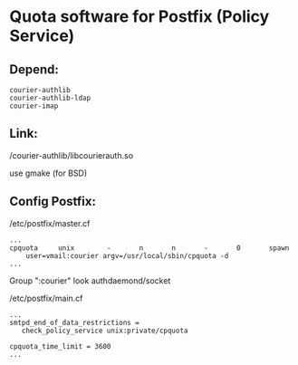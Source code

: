 # Quota software for Postfix (Policy Service)

## Depend:
	courier-authlib
	courier-authlib-ldap
	courier-imap

## Link:
/courier-authlib/libcourierauth.so

use gmake (for BSD)

## Config Postfix:

/etc/postfix/master.cf

	...
	cpquota     unix        -       n       n       -       0       spawn
	    user=vmail:courier argv=/usr/local/sbin/cpquota -d
	...

Group ":courier" look authdaemond/socket

/etc/postfix/main.cf

	...
	smtpd_end_of_data_restrictions =
	   check_policy_service unix:private/cpquota

	cpquota_time_limit = 3600
	...
